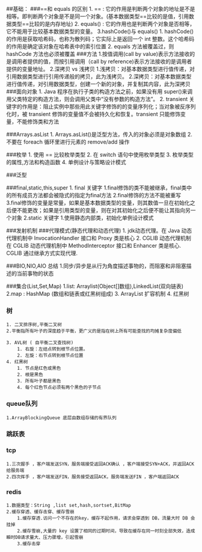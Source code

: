 ##基础：
###==和 equals 的区别
	1. == : 它的作用是判断两个对象的地址是不是相等。即判断两个对象是不是同一个对象。(基本数据类型==比较的是值，引用数据类型==比较的是内存地址)
	2. equals() : 它的作用也是判断两个对象是否相等，它不能用于比较基本数据类型的变量。
	3.hashCode()与 equals()
		1. hashCode() 的作用是获取哈希码，也称为散列码；它实际上是返回一个 int 整数。这个哈希码的作用是确定该对象在哈希表中的索引位置
		2. equals 方法被覆盖过，则 hashCode 方法也必须被覆盖
###方法
	1.按值调用(call by value)表示方法接收的是调用者提供的值，而按引用调用（call by reference)表示方法接收的是调用者提供的变量地址。
	2.深拷贝 vs 浅拷贝
		1.浅拷贝：对基本数据类型进行值传递，对引用数据类型进行引用传递般的拷贝，此为浅拷贝。
		2.深拷贝：对基本数据类型进行值传递，对引用数据类型，创建一个新的对象，并复制其内容，此为深拷贝
###面向对象
	1. Java 程序在执行子类的构造方法之前，如果没有用 super()来调用父类特定的构造方法，则会调用父类中“没有参数的构造方法”。
	2. transient 关键字的作用是：阻止实例中那些用此关键字修饰的的变量序列化；当对象被反序列化时，被 transient 修饰的变量值不会被持久化和恢复。transient 只能修饰变量，不能修饰类和方法

###Arrays.asList
    1. Arrays.asList()是泛型方法，传入的对象必须是对象数组
    2. 不要在 foreach 循环里进行元素的 remove/add 操作

###枚举
    1. 使用 == 比较枚举类型
    2. 在 switch 语句中使用枚举类型
    3. 枚举类型的属性,方法和构造函数
    4. 单例设计与策略设计模式
    
###泛型

###final,static,this,super
    1. final 关键字
        1.final修饰的类不能被继承，final类中的所有成员方法都会被隐式的指定为final方法
        2.final修饰的方法不能被重写
        3.final修饰的变量是常量，如果是基本数据类型的变量，则其数值一旦在初始化之后便不能更改；如果是引用类型的变量，则在对其初始化之后便不能让其指向另一个对象
    2.static 关键字
        1.使用静态内部类，初始化单例设计模式    

###发射机制
###代理模式(静态代理和动态代理)
    1. jdk动态代理。在 Java 动态代理机制中 InvocationHandler 接口和 Proxy 类是核心
    2. CGLIB 动态代理机制 在 CGLIB 动态代理机制中 MethodInterceptor 接口和 Enhancer 类是核心.
       CGLIB 通过继承方式实现代理.
       
###BIO,NIO,AIO 总结
    1.同步/异步是从行为角度描述事物的，而阻塞和非阻塞描述的当前事物的状态

###集合(List,Set,Map)
    1.list: Arraylist(Object[]数组),LinkedList(双向链表)
    2.map : HashMap (数组和链表或红黑树组成)
    3. ArrayList 扩容机制
    4. 红黑树

### 树
    1. 二叉排序树,平衡二叉树
    2.平衡指所有叶子的深度趋于平衡，更广义的是指在树上所有可能查找的均摊复杂度偏低
    
    3. AVL树 ( 自平衡二叉查找树)
        1. 右旋：左结点转到根节点位置。
        2. 左旋：右节点转到根节点位置
    4. 红黑树 
        1. 节点是红色或黑色
        2. 根是黑色
        3. 所有叶子都是黑色
        4. 每个红色节点必须有两个黑色的子节点
        
### queue队列
    1.ArrayBlockingQueue 底层由数组存储的有界队列
        
### 跳跃表

### tcp
    1.三次握手 ，客户端发送SYN，服务端接受返回ACK确认 ，客户端接受SYN+ACK，并返回ACK给服务端
    2.四次挥手 ，客户端发送FIN，服务接受返回ACK，服务端发送FIN ，客户端返回ACK
### redis
    1.数据类型：String ,list set,hash,sortset,BitMap
    2.缓存穿透、缓存击穿、缓存雪崩
        1.缓存穿透.访问一个不存在的key，缓存不起作用，请求会穿透到 DB，流量大时 DB 会挂掉
        2.缓存雪崩,大量的 key 设置了相同的过期时间，导致在缓存在同一时刻全部失效，造成瞬时DB请求量大、压力骤增，引起雪崩
        3.缓存击穿 